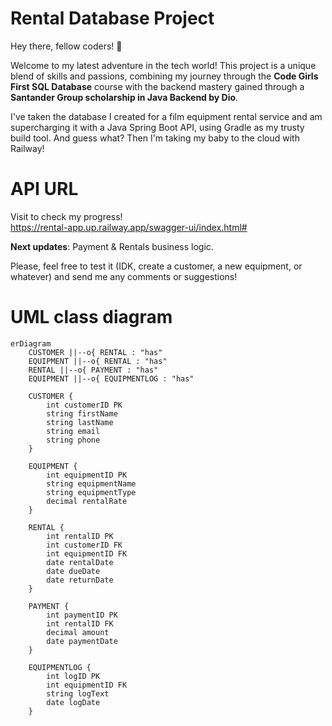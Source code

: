 # Rental Database Project
  Hey there, fellow coders! 👋   
  
  Welcome to my latest adventure in the tech world! 
  This project is a unique blend of skills and passions, 
  combining my journey through the **Code Girls First SQL Database** course 
  with the backend mastery gained through a **Santander Group scholarship in Java Backend by Dio**.

  I've taken the database I created for a film equipment rental service 
  and am supercharging it with a Java Spring Boot API, using Gradle as my trusty build tool. 
  And guess what? Then I'm taking my baby to the cloud with Railway!

# API URL
  Visit to check my progress! <br>
  https://rental-app.up.railway.app/swagger-ui/index.html#

  **Next updates**: Payment & Rentals business logic. 

  Please, feel free to test it (IDK, create a customer, a new equipment, or whatever) and send me any comments or suggestions!  
  
# UML class diagram

```mermaid
erDiagram
    CUSTOMER ||--o{ RENTAL : "has"
    EQUIPMENT ||--o{ RENTAL : "has"
    RENTAL ||--o{ PAYMENT : "has"
    EQUIPMENT ||--o{ EQUIPMENTLOG : "has"

    CUSTOMER {
        int customerID PK
        string firstName
        string lastName
        string email
        string phone
    }

    EQUIPMENT {
        int equipmentID PK
        string equipmentName
        string equipmentType
        decimal rentalRate
    }

    RENTAL {
        int rentalID PK
        int customerID FK
        int equipmentID FK
        date rentalDate
        date dueDate
        date returnDate
    }

    PAYMENT {
        int paymentID PK
        int rentalID FK
        decimal amount
        date paymentDate
    }

    EQUIPMENTLOG {
        int logID PK
        int equipmentID FK
        string logText
        date logDate
    }

```
